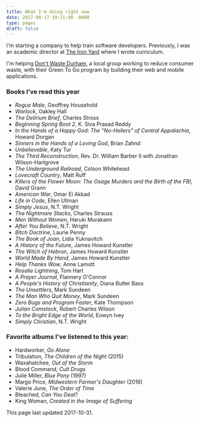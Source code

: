 ```yaml
---
title: What I'm doing right now
date: 2017-08-17 19:21:08 -0400
type: pages
draft: false
---
```


I'm starting a company to help train software developers. Previously, I was an academic director at [The Iron Yard](https://www.theironyard.com/) where I wrote curriculum.

I'm helping [Don't Waste Durham](http://dontwastedurham.org/), a local group working to reduce consumer waste, with their Green To Go program by building their web and mobile applications.

### Books I've read this year

* *Rogue Male*, Geoffrey Household
* *Warlock*, Oakley Hall
* *The Delirium Brief*, Charles Stross
* *Beginning Spring Boot 2*, K. Siva Prasad Reddy
* *In the Hands of a Happy God: The "No-Hellers" of Central Appalachia*, Howard Dorgan
* *Sinners in the Hands of a Loving God*, Brian Zahnd
* *Unbelievable*, Katy Tur
* *The Third Reconstruction*, Rev. Dr. William Barber II with Jonathan Wilson-Hartgrove
* *The Underground Railroad*, Colson Whitehead
* *Lovecraft Country*, Matt Ruff
* *Killers of the Flower Moon: The Osage Murders and the Birth of the FBI*, David Grann
* *American War*, Omar El Akkad
* *Life in Code*, Ellen Ullman
* *Simply Jesus*, N.T. Wright
* *The Nightmare Stacks*, Charles Strauss
* *Men Without Women*, Haruki Murakami
* *After You Believe*, N.T. Wright
* *Bitch Doctrine*, Laurie Penny
* *The Book of Joan*, Lidia Yuknavitch
* *A History of the Future*, James Howard Kunstler
* *The Witch of Hebron*, James Howard Kunstler
* *World Made By Hand*, James Howard Kunstler
* *Help Thanks Wow*, Anne Lamott
* *Rosalie Lightning*, Tom Hart
* *A Prayer Journal*, Flannery O'Connor
* *A People's History of Christianity*, Diana Butler Bass
* *The Unsettlers*, Mark Sundeen
* *The Man Who Quit Money*, Mark Sundeen
* *Zero Bugs and Program Faster*, Kate Thompson
* *Julian Comstock*, Robert Charles Wilson
* *To the Bright Edge of the World*, Eowyn Ivey
* *Simply Christian*, N.T. Wright

### Favorite albums I've listened to this year:

* Hardworker, *Go Alone*
* Tribulation, *The Children of the Night* (2015)
* Waxahatchee, *Out of the Storm*
* Blood Command, *Cult Drugs*
* Julie Miller, *Blue Pony* (1997)
* Margo Price, *Midwestern Farmer's Daughter* (2016)
* Valerie June, *The Order of Time*
* Bleached, *Can You Deal?*
* King Woman, *Created in the Image of Suffering*

This page last updated 2017-10-31.
